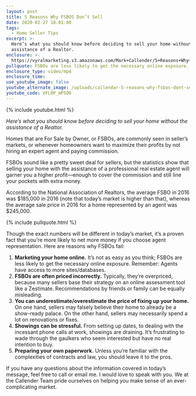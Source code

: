 ```yaml
---
layout: post
title: 5 Reasons Why FSBOS Don’t Sell
date: 2020-02-27 18:01:00
tags:
  - Home Seller Tips
excerpt: >-
  Here’s what you should know before deciding to sell your home without the
  assistance of a Realtor.
enclosure: >-
  https://vyralmarketing.s3.amazonaws.com/Mark+Callender/5+Reasons+Why+FSBOS+Dont+Sell.mp4
pullquote: FSBOs are less likely to get the necessary online exposure.
enclosure_type: video/mp4
enclosure_time:
use_youtube_image: false
youtube_alternate_image: /uploads/callendar-5-reasons-why-fsbos-dont-sell-youtube.jpg
youtube_code: VFL0P_mP5O0
---
```


{% include youtube.html %}

*Here’s what you should know before deciding to sell your home without the assistance of a Realtor.*

Homes that are For Sale by Owner, or FSBOs, are commonly seen in seller’s markets, or whenever homeowners want to maximize their profits by not hiring an expert agent and paying commission.&nbsp;

FSBOs sound like a pretty sweet deal for sellers, but the statistics show that selling your home with the assistance of a professional real estate agent will garner you a higher profit—enough to cover the commission and still line your pockets with extra money.&nbsp;

According to the National Association of Realtors, the average FSBO in 2016 was $185,000 in 2016 (note that today’s market is higher than that), whereas the average sale price in 2016 for a home represented by an agent was $245,000.&nbsp;

{% include pullquote.html %}

Though the exact numbers will be different in today’s market, it’s a proven fact that you’re more likely to net more money if you choose agent representation. Here are reasons why FSBOs fail:

1. **Marketing your home online.** It’s not as easy as you think; FSBOs are less likely to get the necessary online exposure. Remember: Agents have access to more sites/databases.&nbsp;
2. **FSBOs are often priced incorrectly.** Typically, they’re overpriced, because many sellers base their strategy on an online assessment tool like a Zestimate. Recommendations by friends or family can be equally misleading.&nbsp;
3. **You can underestimate/overestimate the price of fixing up your home.** On one hand, sellers may falsely believe their home to already be a show-ready palace. On the other hand, sellers may necessarily spend a lot on renovations or fixes.&nbsp;
4. **Showings can be stressful.** From setting up dates, to dealing with the incessant phone calls at work, showings are draining. It’s frustrating to wade through the gaulkers who seem interested but have no real intention to buy.&nbsp;
5. **Preparing your own paperwork.** Unless you’re familiar with the complexities of contracts and law, you should leave it to the pros.&nbsp;

If you have any questions about the information covered in today’s message, feel free to call or email me. I would love to speak with you. We at the Callender Team pride ourselves on helping you make sense of an ever-complicating market.